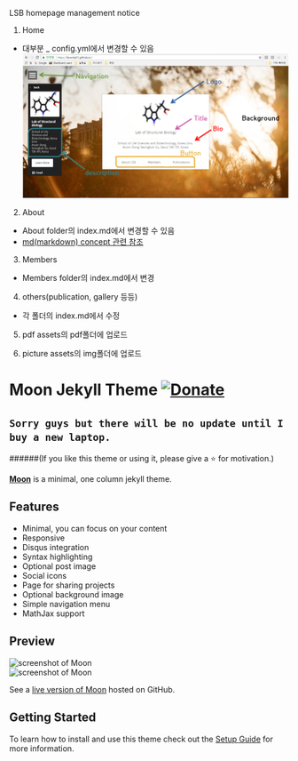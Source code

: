 LSB homepage management notice

1. Home
- 대부분 _ config.yml에서 변경할 수 있음
![ex_screenshot](/assets/img/homepage_management.png)

2. About
- About folder의 index.md에서 변경할 수 있음
- [md(markdown) concept 관련 참조](http://sergeswin.com/1013)

3. Members
- Members folder의 index.md에서 변경

4. others(publication, gallery 등등)
- 각 폴더의 index.md에서 수정

5. pdf
assets의 pdf폴더에 업로드

6. picture
assets의 img폴더에 업로드





# Moon Jekyll Theme [![Donate](https://img.shields.io/badge/paypal-donate-blue.svg)](https://www.paypal.me/taylantatli/0usd)  
  
## `Sorry guys but there will be no update until I buy a new laptop.`
    
######(If you like this theme or using it, please give a :star: for motivation.)

**[Moon](https://taylantatli.github.io/Moon)** is a minimal, one column jekyll theme.

## Features
* Minimal, you can focus on your content
* Responsive
* Disqus integration
* Syntax highlighting
* Optional post image
* Social icons
* Page for sharing projects
* Optional background image
* Simple navigation menu
* MathJax support

## Preview

![screenshot of Moon](https://cloud.githubusercontent.com/assets/754514/14509720/61c61058-01d6-11e6-93ab-0918515ecd56.png)    
![screenshot of Moon](https://cloud.githubusercontent.com/assets/754514/14509716/61ac6c8e-01d6-11e6-879f-8308883de790.png)

See a [live version of Moon](https://taylantatli.github.io/Moon) hosted on GitHub.

## Getting Started

To learn how to install and use this theme check out the [Setup Guide](https://taylantatli.github.io/Moon/moon-theme/) for more information.
